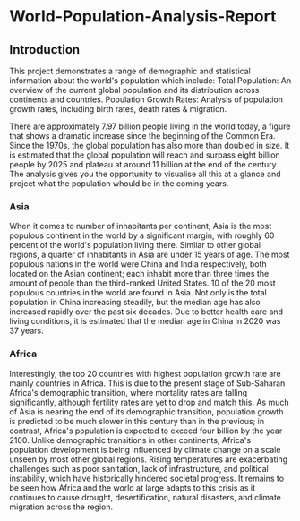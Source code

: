 # World-Population-Analysis-Report

## Introduction 
This project demonstrates a range of demographic and statistical information about the world's population which include:  Total Population: An overview of the current global population and its distribution across continents and countries. Population Growth Rates: Analysis of population growth rates, including birth rates, death rates &amp; migration. 

There are approximately 7.97 billion people living in the world today, a figure that shows a dramatic increase since the beginning of the Common Era. Since the 1970s, the global population has also more than doubled in size. It is estimated that the global population will reach and surpass eight billion people by 2025 and plateau at around 11 billion at the end of the century. The analysis gives you the opportunity to visualise all this at a glance and projcet what the population whould be in the coming years. 
### Asia
When it comes to number of inhabitants per continent, Asia is the most populous continent in the world by a significant margin, with roughly 60 percent of the world's population living there. Similar to other global regions, a quarter of inhabitants in Asia are under 15 years of age. The most populous nations in the world were China and India respectively, both located on the Asian continent; each inhabit more than three times the amount of people than the third-ranked United States. 10 of the 20 most populous countries in the world are found in Asia. Not only is the total population in China increasing steadily, but the median age has also increased rapidly over the past six decades. Due to better health care and living conditions, it is estimated that the median age in China in 2020 was 37 years.
### Africa
Interestingly, the top 20 countries with highest population growth rate are mainly countries in Africa. This is due to the present stage of Sub-Saharan Africa's demographic transition, where mortality rates are falling significantly, although fertility rates are yet to drop and match this. As much of Asia is nearing the end of its demographic transition, population growth is predicted to be much slower in this century than in the previous; in contrast, Africa's population is expected to exceed four billion by the year 2100. Unlike demographic transitions in other continents, Africa's population development is being influenced by climate change on a scale unseen by most other global regions. Rising temperatures are exacerbating challenges such as poor sanitation, lack of infrastructure, and political instability, which have historically hindered societal progress. It remains to be seen how Africa and the world at large adapts to this crisis as it continues to cause drought, desertification, natural disasters, and climate migration across the region.
